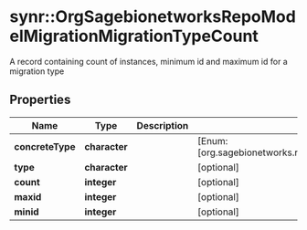# synr::OrgSagebionetworksRepoModelMigrationMigrationTypeCount

A record containing count of instances, minimum id and maximum id for a migration type

## Properties
Name | Type | Description | Notes
------------ | ------------- | ------------- | -------------
**concreteType** | **character** |  | [Enum: [org.sagebionetworks.repo.model.migration.MigrationTypeCount]] 
**type** | **character** |  | [optional] 
**count** | **integer** |  | [optional] 
**maxid** | **integer** |  | [optional] 
**minid** | **integer** |  | [optional] 


